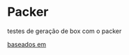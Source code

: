 # Packer
testes de geração de box com o packer

[baseados em](https://www.serverlab.ca/tutorials/dev-ops/automation/how-to-use-packer-to-create-ubuntu-18-04-vagrant-boxes/)
